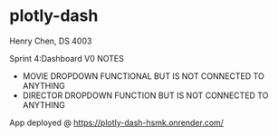 # plotly-dash

Henry Chen, DS 4003

Sprint 4:Dashboard V0 NOTES

- MOVIE DROPDOWN FUNCTIONAL BUT IS NOT CONNECTED TO ANYTHING
- DIRECTOR DROPDOWN FUNCTION BUT IS NOT CONNECTED TO ANYTHING

App deployed @ https://plotly-dash-hsmk.onrender.com/
